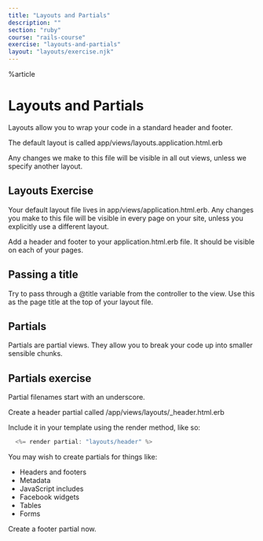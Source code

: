 ```yaml
---
title: "Layouts and Partials"
description: ""
section: "ruby"
course: "rails-course"
exercise: "layouts-and-partials"
layout: "layouts/exercise.njk"
---
```


%article

# Layouts and Partials

Layouts allow you to wrap your code in a standard header and footer.

The default layout is called app/views/layouts.application.html.erb

Any changes we make to this file will be visible in all out views, unless we specify another layout.

## Layouts Exercise

Your default layout file lives in app/views/application.html.erb. Any changes you make to this file will be visible in every page on your site, unless you explicitly use a different layout.

Add a header and footer to your application.html.erb file. It should be visible on each of your pages.

## Passing a title

Try to pass through a @title variable from the controller to the view. Use this as the page title at the top of your layout file.

## Partials

Partials are partial views. They allow you to break your code up into smaller sensible chunks.

## Partials exercise

Partial filenames start with an underscore.

Create a header partial called /app/views/layouts/\_header.html.erb

Include it in your template using the render method, like so:

```js
  <%= render partial: "layouts/header" %>
```

You may wish to create partials for things like:

- Headers and footers
- Metadata
- JavaScript includes
- Facebook widgets
- Tables
- Forms

Create a footer partial now.
